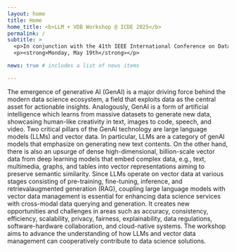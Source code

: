 ```yaml
---
layout: home
title: Home
home_title: <b>LLM + VDB Workshop @ ICDE 2025</b>
permalink: /
subtitle: >
  <p>In conjunction with the 41th IEEE International Conference on Data Engineering (ICDE 2025)</p>
  <p><strong>Monday, May 19th</strong></p>

news: true # includes a list of news items

---
```


The emergence of generative AI (GenAI) is a major driving force behind the modern data science ecosystem, a field that exploits data as the central asset for actionable insights. Analogously, GenAI is a form of artificial intelligence which learns from massive datasets to generate new data, showcasing human-like creativity in text, images to code, speech, and video. Two critical pillars of the GenAI technology are large language models (LLMs) and vector data. In particular, LLMs are a category of genAI models that emphasize on generating new text contents. On the other hand, there is also an upsurge of dense high-dimensional, billion-scale vector data from deep learning models that embed complex data, e.g., text, multimedia, graphs, and tables into vector representations aiming to preserve semantic similarity. Since LLMs operate on vector data at various stages consisting of pre-training, fine-tuning, inference, and retrievalaugmented generation (RAG), coupling large language models with vector data management is essential for enhancing data science services with cross-modal data querying and generation. It creates new opportunities and challenges in areas such as accuracy, consistency, efficiency, scalability, privacy, fairness, explainability, data regulations, software-hardware collaboration, and cloud-native systems. The workshop aims to advance the understanding of how LLMs and vector data management can cooperatively contribute to data science solutions.
